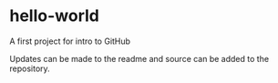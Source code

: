 # hello-world
A first project for intro to GitHub

Updates can be made to the readme and source can be added to the repository.
